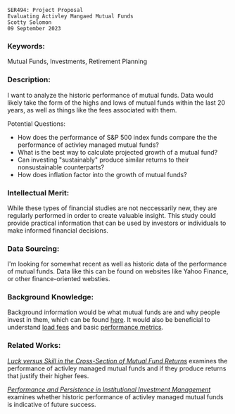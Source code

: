 ```
SER494: Project Proposal
Evaluating Activley Mangaed Mutual Funds
Scotty Solomon
09 September 2023
```

### Keywords: 

Mutual Funds, Investments, Retirement Planning

### Description: 

I want to analyze the historic performance of mutual funds. Data would likely take the form of the highs and lows of mutual funds within the last 20 years, as well as things like the fees associated with them.    

Potential Questions:

+ How does the performance of S&P 500 index funds compare the the performance of activley managed mutual funds? 
+ What is the best way to calculate projected growth of a mutual fund?
+ Can investing "sustainably" produce similar returns to their nonsustainable counterparts?
+ How does inflation factor into the growth of mutual funds?


### Intellectual Merit:

While these types of financial studies are not neccessarily new, they are regularly performed in order to create valuable insight. This study could provide practical information that can be used by investors or individuals to make informed financial decisions.

### Data Sourcing:

I'm looking for somewhat recent as well as historic data of the performance of mutual funds. Data like this can be found on websites like Yahoo Finance, or other finance-oriented websties.

### Background Knowledge:

Background information would be what mutual funds are and why people invest in them, which can be found [here](https://www.investor.gov/introduction-investing/investing-basics/investment-products/mutual-funds-and-exchange-traded-1). It would also be beneficial to understand [load fees](https://www.investor.gov/introduction-investing/getting-started/understanding-fees) and basic [performance metrics](https://www.bing.com/search?q=mutual+fund+performance+metrics&cvid=4da23090a8db4fe98085d028cc2bab8d&aqs=edge.0.0j69i57j69i64.6020j0j9&FORM=ANAB01&PC=U531).

### Related Works: 

*[Luck versus Skill in the Cross-Section of Mutual Fund Returns](https://www.jstor.org/stable/40864991)* examines the performance of activley managed mutual funds and if they produce returns that justify their higher fees.

*[Performance and Persistence in Institutional Investment Management](https://onlinelibrary.wiley.com/doi/10.1111/j.1540-6261.2009.01550.x)* examines whether historic performance of activley managed mutual funds is indicative of future success.

